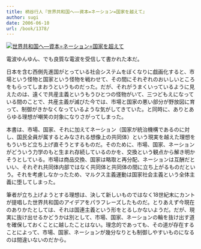 ```yaml
---
title: 柄谷行人『世界共和国へ――資本=ネーション=国家を越えて』
author: sugi
date: 2006-06-10
url: /book/1378/
---
```

<a href="http://www.amazon.co.jp/exec/obidos/ASIN/4004310016/chezsugi-22/ref=nosim/" name="amazletlink" target="_blank"><img src="http://i1.wp.com/ec2.images-amazon.com/images/I/411YYNNDYKL.SL160.jpg?w=660" alt="世界共和国へ―資本=ネーション=国家を超えて" class="alignleft" data-recalc-dims="1" /></a>

電波ゆんゆん、でも良質な電波を受信して書かれた本だ。

日本を含む西側先進国がとっている社会システムをぼくなりに戯画化すると、市場という怪物と国家という怪物を戦わせて、その間にそれぞれのおいしいところをもらってしまおうというものだった。だが、それがうまくいっているように見えたのは、遠くで共産主義というもうひとつの怪物がいて、三つどもえになっている間のことで、共産主義が滅びた今では、市場と国家の悪い部分が野放図に育って、制御がきかなくなっているような気がしてきていた。と同時に、ありとあらゆる理想が嘲笑の対象になりさがってしまった。

本書は、市場、国家、それに加えてネーション（国家が統治機構であるのに対し、国民全員が属するとみなされる想像上の共同体）という現実を越えた理想をもういちど立ち上げ直そうとするものだ。そのために、市場、国家、ネーションがどういう力学のもと生まれ存続しているのかを、交換という観点から解き明かそうとしている。市場は商品交換、国家は略取と再分配、ネーションは互酬だといい、それぞれ共同体内部ではなく共同体と共同体の間に立ち上がるものだという。それを考慮しなかったため、マルクス主義運動は国家社会主義という全体主義に堕してしまった。

筆者が立ち上げようとする理想は、決して新しいものではなく18世紀末にカントが提唱した世界共和国のアイデアをパラフレーズしたものだ。とりあえず今現在のありかたとしては、それは国連主義という形をとるしかないようだ。だが、現実に抜け出せるかどうかは別として、市場、国家、ネーションの輪を抜け出す道を確保しておくことに越したことはない。理念的であっても、その道が存在することによって、市場、国家、ネーションが幾分なりとも制御しやすいものになるのは間違いないのだから。

